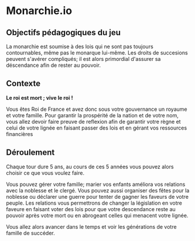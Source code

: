# Monarchie.io

## Objectifs pédagogiques du jeu

La monarchie est soumise à des lois qui ne sont pas toujours contournables, même pas le monarque lui-même. Les droits de succesions peuvent s'avérer compliqués; il est alors primordial d'assurer sa déscendance afin de rester au pouvoir.

## Contexte

**Le roi est mort ; vive le roi !**

Vous êtes Roi de France et avez donc sous votre gouvernance un royaume et votre famille. Pour garantir la prospérité de la nation et de votre nom, vous allez devoir faire preuve de reflexion afin de garantir votre règne et celui de votre lignée en faisant passer des lois et en gérant vos ressources financières

## Déroulement 

Chaque tour dure 5 ans, au cours de ces 5 années vous pouvez alors choisir ce que vous voulez faire.

Vous pouvez gérer votre famille; marier vos enfants améliora vos relations avec la noblesse et le clergé. Vous pouvez aussi organiser des fêtes pour la noblesse ou déclarer une guerre pour tenter de gagner les faveurs de votre peuple.
Les relations vous permettrons de changer la législation en votre faveure en faisant voter des lois pour que votre descendance reste au pouvoir après votre mort ou en abrogeant celles qui menacent votre lignée.

Vous allez alors avancer dans le temps et voir les générations de votre famille de succéder.